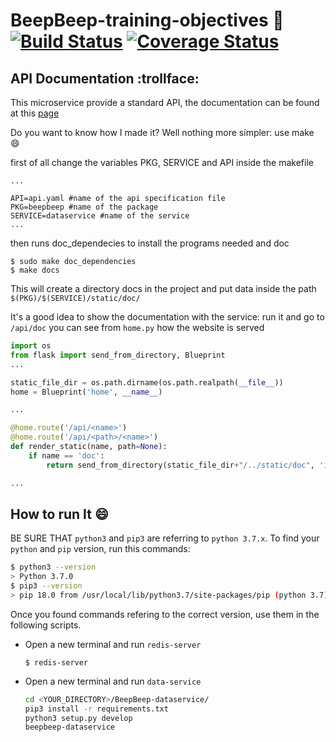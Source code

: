# BeepBeep-training-objectives :runner: [![Build Status](https://travis-ci.org/MFranceschi6/BeepBeep-training-objectives.svg?branch=master)](https://travis-ci.org/MFranceschi6/BeepBeep-training-objectives) [![Coverage Status](https://coveralls.io/repos/github/MFranceschi6/BeepBeep-training-objectives/badge.svg?branch=master)](https://coveralls.io/github/MFranceschi6/BeepBeep-training-objectives?branch=master)

## API Documentation :trollface:

This microservice provide a standard API, the documentation can be found at this [page](https://mfranceschi6.github.io/BeepBeep-training-objectives)

Do you want to know how I made it? Well nothing more simpler: use make :smile:

first of all change the variables PKG, SERVICE and API inside the makefile

```
...

API=api.yaml #name of the api specification file
PKG=beepbeep #name of the package
SERVICE=dataservice #name of the service
...

```

then runs doc_dependecies to install the programs needed
and doc

```
$ sudo make doc_dependencies
$ make docs
```

This will create a directory docs in the project and put data inside the path `$(PKG)/$(SERVICE)/static/doc/`

It's a good idea to show the documentation with the service: run it and go to `/api/doc` you can see from `home.py` how the website is served

```python
import os
from flask import send_from_directory, Blueprint
...

static_file_dir = os.path.dirname(os.path.realpath(__file__))
home = Blueprint('home', __name__)

...

@home.route('/api/<name>')
@home.route('/api/<path>/<name>')
def render_static(name, path=None):
    if name == 'doc':
        return send_from_directory(static_file_dir+"/../static/doc", 'index.html')

...
```



## How to run It :smile:

BE SURE THAT `python3` and `pip3` are referring to `python 3.7.x`.
To find your `python` and `pip` version, run this commands:

```bash
$ python3 --version
> Python 3.7.0
$ pip3 --version
> pip 18.0 from /usr/local/lib/python3.7/site-packages/pip (python 3.7)
```


Once you found commands refering to the correct version, use them in the following scripts.

- Open a new terminal and run `redis-server`

  `$ redis-server`

- Open a new terminal and run `data-service`

  ```bash
  cd <YOUR_DIRECTORY>/BeepBeep-dataservice/
  pip3 install -r requirements.txt
  python3 setup.py develop
  beepbeep-dataservice
  ```
